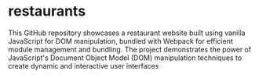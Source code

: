 # restaurants
This GitHub repository showcases a restaurant website built using vanilla JavaScript for DOM manipulation, bundled with Webpack for efficient module management and bundling. The project demonstrates the power of JavaScript's Document Object Model (DOM) manipulation techniques to create dynamic and interactive user interfaces

